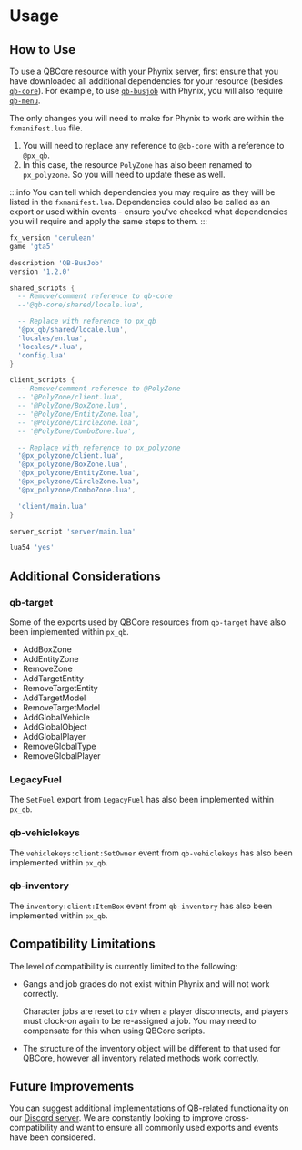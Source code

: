 # Usage

## How to Use

To use a QBCore resource with your Phynix server, first ensure that you have downloaded all additional dependencies for your resource (besides [`qb-core`](https://github.com/qbcore-framework/qb-core)). For example, to use [`qb-busjob`](https://github.com/qbcore-framework/qb-busjob) with Phynix, you will also require [`qb-menu`](https://github.com/qbcore-framework/qb-menu).

The only changes you will need to make for Phynix to work are within the `fxmanifest.lua` file.

1. You will need to replace any reference to `@qb-core` with a reference to `@px_qb`. 
2. In this case, the resource `PolyZone` has also been renamed to `px_polyzone`. So you will need to update these as well.

:::info
You can tell which dependencies you may require as they will be listed in the `fxmanifest.lua`. Dependencies could also be called as an export or used within events - ensure you've checked what dependencies you will require and apply the same steps to them.
:::

```lua title="fxmanifest.lua"
fx_version 'cerulean'
game 'gta5'

description 'QB-BusJob'
version '1.2.0'

shared_scripts {
  -- Remove/comment reference to qb-core
  --'@qb-core/shared/locale.lua',

  -- Replace with reference to px_qb
  '@px_qb/shared/locale.lua',
  'locales/en.lua',
  'locales/*.lua',
  'config.lua'
}

client_scripts {
  -- Remove/comment reference to @PolyZone
  -- '@PolyZone/client.lua',
  -- '@PolyZone/BoxZone.lua',
  -- '@PolyZone/EntityZone.lua',
  -- '@PolyZone/CircleZone.lua',
  -- '@PolyZone/ComboZone.lua',

  -- Replace with reference to px_polyzone
  '@px_polyzone/client.lua',
  '@px_polyzone/BoxZone.lua',
  '@px_polyzone/EntityZone.lua',
  '@px_polyzone/CircleZone.lua',
  '@px_polyzone/ComboZone.lua',

  'client/main.lua'
}

server_script 'server/main.lua'

lua54 'yes'
```

## Additional Considerations

### qb-target

Some of the exports used by QBCore resources from `qb-target` have also been implemented within `px_qb`.

* AddBoxZone
* AddEntityZone
* RemoveZone
* AddTargetEntity
* RemoveTargetEntity
* AddTargetModel
* RemoveTargetModel
* AddGlobalVehicle
* AddGlobalObject
* AddGlobalPlayer
* RemoveGlobalType
* RemoveGlobalPlayer

### LegacyFuel

The `SetFuel` export from `LegacyFuel` has also been implemented within `px_qb`.

### qb-vehiclekeys

The `vehiclekeys:client:SetOwner` event from `qb-vehiclekeys` has also been implemented within `px_qb`.

### qb-inventory

The `inventory:client:ItemBox` event from `qb-inventory` has also been implemented within `px_qb`.

## Compatibility Limitations

The level of compatibility is currently limited to the following:

* Gangs and job grades do not exist within Phynix and will not work correctly. 

  Character jobs are reset to `civ` when a player disconnects, and players must clock-on again to be re-assigned a job. You may need to compensate for this when using QBCore scripts.

* The structure of the inventory object will be different to that used for QBCore, however all inventory related methods work correctly.

## Future Improvements

You can suggest additional implementations of QB-related functionality on our [Discord server](https://discord.gg/DK6Fh6vEBp/). We are constantly looking to improve cross-compatibility and want to ensure all commonly used exports and events have been considered.